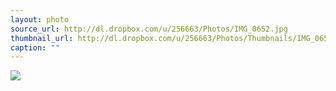 ```yaml
---
layout: photo
source_url: http://dl.dropbox.com/u/256663/Photos/IMG_0652.jpg
thumbnail_url: http://dl.dropbox.com/u/256663/Photos/Thumbnails/IMG_0652.jpg
caption: ""
---
```

![](http://dl.dropbox.com/u/256663/Photos/IMG_0652.jpg)